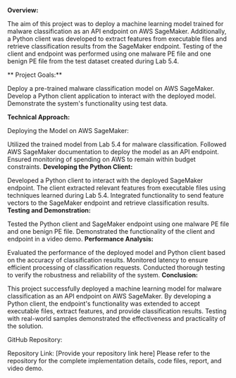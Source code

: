 **Overview:**

The aim of this project was to deploy a machine learning model trained for malware classification as an API endpoint on AWS SageMaker. Additionally, a Python client was developed to extract features from executable files and retrieve classification results from the SageMaker endpoint. Testing of the client and endpoint was performed using one malware PE file and one benign PE file from the test dataset created during Lab 5.4.

**
Project Goals:**

Deploy a pre-trained malware classification model on AWS SageMaker.
Develop a Python client application to interact with the deployed model.
Demonstrate the system's functionality using test data.


**Technical Approach:**

Deploying the Model on AWS SageMaker:

Utilized the trained model from Lab 5.4 for malware classification.
Followed AWS SageMaker documentation to deploy the model as an API endpoint.
Ensured monitoring of spending on AWS to remain within budget constraints.
**Developing the Python Client:**

Developed a Python client to interact with the deployed SageMaker endpoint.
The client extracted relevant features from executable files using techniques learned during Lab 5.4.
Integrated functionality to send feature vectors to the SageMaker endpoint and retrieve classification results.
**Testing and Demonstration:**

Tested the Python client and SageMaker endpoint using one malware PE file and one benign PE file.
Demonstrated the functionality of the client and endpoint in a video demo.
**Performance Analysis:**

Evaluated the performance of the deployed model and Python client based on the accuracy of classification results.
Monitored latency to ensure efficient processing of classification requests.
Conducted thorough testing to verify the robustness and reliability of the system.
**Conclusion:**

This project successfully deployed a machine learning model for malware classification as an API endpoint on AWS SageMaker. By developing a Python client, the endpoint's functionality was extended to accept executable files, extract features, and provide classification results. Testing with real-world samples demonstrated the effectiveness and practicality of the solution.

GitHub Repository:

Repository Link: [Provide your repository link here]
Please refer to the repository for the complete implementation details, code files, report, and video demo.
